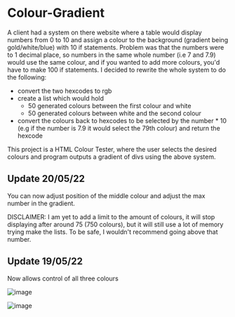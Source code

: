 # Colour-Gradient

A client had a system on there website where a table would display numbers from 0 to 10 and assign a colour to the background (gradient being gold/white/blue) with 10 if statements. Problem was that the numbers were to 1 decimal place, so numbers in the same whole number (i.e 7 and 7.9) would use the same colour, and if you wanted to add more colours, you'd have to make 100 if statements. I decided to rewrite the whole system to do the following:

- convert the two hexcodes to rgb 
- create a list which would hold
  - 50 generated colours between the first colour and white
  - 50 generated colours between white and the second colour
 - convert the colours back to hexcodes to be selected by the number * 10 (e.g if the number is 7.9 it would select the 79th colour) and return the hexcode

This project is a HTML Colour Tester, where the user selects the desired colours and program outputs a gradient of divs using the above system.

## Update 20/05/22

You can now adjust position of the middle colour and adjust the max number in the gradient.

DISCLAIMER: I am yet to add a limit to the amount of colours, it will stop displaying after around 75 (750 colours), but it will still use a lot of memory trying make the lists. To be safe, I wouldn't recommend going above that number.

## Update 19/05/22

Now allows control of all three colours

![image](https://user-images.githubusercontent.com/79047247/169552238-df16422a-f4f0-4b6a-b137-9b0e6f9da510.png)

![image](https://user-images.githubusercontent.com/79047247/169554220-1cf77859-db8a-43d1-983f-cab9c801da25.png)



